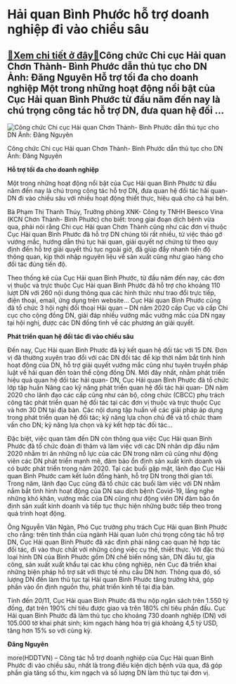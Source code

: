 Hải quan Bình Phước hỗ trợ doanh nghiệp đi vào chiều sâu
========================================================

[:gift:Xem chi tiết ở đây:gift:](https://hddtvn.com/hai-quan-binh-phuoc-ho-tro-doanh-nghiep-di-vao-chieu-sau-2/)Công chức Chi cục Hải quan Chơn Thành- Bình Phước dẫn thủ tục cho DN Ảnh: Đăng Nguyên Hỗ trợ tối đa cho doanh nghiệp Một trong những hoạt động nổi bật của Cục Hải quan Bình Phước từ đầu năm đến nay là chú trọng công tác hỗ trợ DN, đưa quan hệ đối …
--------------------------------------------------------------------------------------------------------------------------------------------------------------------------------------------------------------------------------------------------------





![Công chức Chi cục Hải quan Chơn Thành- Bình Phước dẫn thủ tục cho DN 	Ảnh: Đăng Nguyên](https://hddtvn.com/wp-content/uploads/2021/01/0641_4-2125_IMG_9465.jpg "Công chức Chi cục Hải quan Chơn Thành- Bình Phước dẫn thủ tục cho DN 	Ảnh: Đăng Nguyên")


Công chức Chi cục Hải quan Chơn Thành- Bình Phước dẫn thủ tục cho DN Ảnh: Đăng Nguyên



**Hỗ trợ tối đa cho doanh nghiệp**


Một trong những hoạt động nổi bật của Cục Hải quan Bình Phước từ đầu năm đến nay là chú trọng công tác hỗ trợ DN, đưa quan hệ đối tác hải quan- DN đi vào chiều sâu với nhiều hoạt động thiết thực, hiệu quả cho cả hai bên.


Bà Phạm Thị Thanh Thúy, Trưởng phòng XNK- Công ty TNHH Beesco Vina (KCN Chơn Thành- Bình Phước) cho biết: trong giai đoạn dịch bệnh vừa qua, phải nói rằng Chi cục Hải quan Chơn Thành cũng như các đơn vị thuộc Cục Hải quan Bình Phước đã hỗ trợ DN chúng tôi rất nhiều, từ việc tháo gỡ vướng mắc, hướng dẫn thủ tục hải quan, giải quyết nợ chứng từ theo quy định đến hỗ trợ giải quyết thủ tục ngoài giờ, đã giúp đẩy nhanh tiến độ thông quan, kịp thời nhập nguyên liệu về sản xuất cũng như giao hàng cho đối tác đúng tiến độ.


Theo thống kê của Cục Hải quan Bình Phước, từ đầu năm đến nay, các đơn vị thuộc và trực thuộc Cục Hải quan Bình Phước đã hỗ trợ cho khoảng 110 lượt DN với 260 nội dung thông qua các hình thức như trao đổi trực tiếp, điện thoại, email, ứng dụng trên website… Cục Hải quan Bình Phước cũng đã tổ chức 3 hội nghị đối thoại Hải quan – DN năm 2020 cấp Cục và cấp Chi cục cho cộng đồng DN, giải đáp nhiều vướng mắc vướng mắc của DN ngay tại hội nghị, được các DN đồng tình về các phương án giải quyết.


**Phát triển quan hệ đối tác đi vào chiều sâu**


Đến nay, Cục Hải quan Bình Phước đã ký kết quan hệ đối tác với 15 DN. Đơn vị đã thường xuyên trao đổi với các DN đối tác để kịp thời nắm bắt tình hình hoạt động của DN, hỗ trợ giải quyết vướng mắc cũng như tuyên truyền pháp luật về hải quan đến toàn thể cộng đồng DN. Mới đây nhất, nhằm phát triển hiệu quả quan hệ đối tác hải quan- DN, Cục Hải quan Bình Phước đã tổ chức lớp tập huấn Nâng cao kỹ năng phát triển quan hệ đối tác hải quan- DN năm 2020 cho lãnh đạo các cấp cũng như cán bộ, công chức (CBCC) phụ trách công tác phát triển quan hệ đối tác tại các đơn vị thuộc và trực thuộc Cục và hơn 30 DN tại địa bàn. Các nội dung tập huấn về các giải pháp áp dụng trong phát triển quan hệ đối tác; kỹ năng lựa chọn chủ đề và tổ chức tham vấn cho DN; kỹ năng lựa chọn và ký kết hợp tác đối tác…


Đặc biệt, việc quan tâm đến DN còn thông qua việc Cục Hải quan Bình Phước đã tổ chức đoàn đi thăm và làm việc với các DN nhân dịp đầu năm 2020 nhằm tri ân những nỗ lực của các DN trong năm cũ cũng như động viên các DN phát triển mạnh mẽ, đảm bảo ổn định sản xuất kinh doanh và có bước phát triển trong năm 2020. Tại các buổi gặp mặt, lãnh đạo Cục Hải quan Bình Phước cam kết luôn đồng hành, hỗ trợ DN trong thời gian tới. Trong năm, lãnh đạo Cục cũng đã tổ chức các buổi làm việc với DN nhằm nắm bắt tình hình hoạt động của DN sau dịch bệnh Covid-19, lắng nghe những khó khăn, vướng mắc của DN cũng như động viên DN đảm bảo ổn định sản xuất kinh doanh và tiếp tục thực hiện những bước tiếp theo trong quá trình hoạt động.


Ông Nguyễn Văn Ngàn, Phó Cục trưởng phụ trách Cục Hải quan Bình Phước cho rằng: trên tinh thần của ngành Hải quan luôn chú trọng công tác hỗ trợ DN, Cục Hải quan Bình Phước đã xác định phải nâng cao quan hệ hợp tác đối tác, đi vào thực chất với những công việc cụ thể, thiết thực. Với đặc thù loại hình DN của Bình Phước gồm DN chế biến nông sản, DN đầu tư, gia công, sản xuất xuất khẩu tại các khu công nghiệp, nên Cục đã triển khai những biện pháp hỗ trợ sát với thực tế nhu cầu DN hơn. Thông qua đó, số lượng DN đến làm thủ tục tại Hải quan Bình Phước tăng trưởng khá, góp phần vào ổn định nguồn thu, phát triển kinh tế tại địa bàn.





Tính đến 20/11, Cục Hải quan Bình Phước đã thu nộp ngân sách trên 1.550 tỷ đồng, đạt trên 190% chỉ tiêu được giao và trên 180% chỉ tiêu phấn đấu. Cục Hải quan Bình Phước đã làm thủ tục cho khoảng 730 doanh nghiệp (DN) với 105.000 tờ khai phát sinh; kim ngạch hàng hóa trị giá khoảng 4,5 tỷ USD, tăng hơn 15% so với cùng kỳ.




**Đăng Nguyên**



more(HDDTVN) – Công tác hỗ trợ doanh nghiệp của Cục Hải quan Bình Phước đi vào chiều sâu, nhất là trong điều kiện dịch bệnh vừa qua, đã góp phần gia tăng số thu, kim ngạch và số lượng DN làm thủ tục tại đơn vị.

